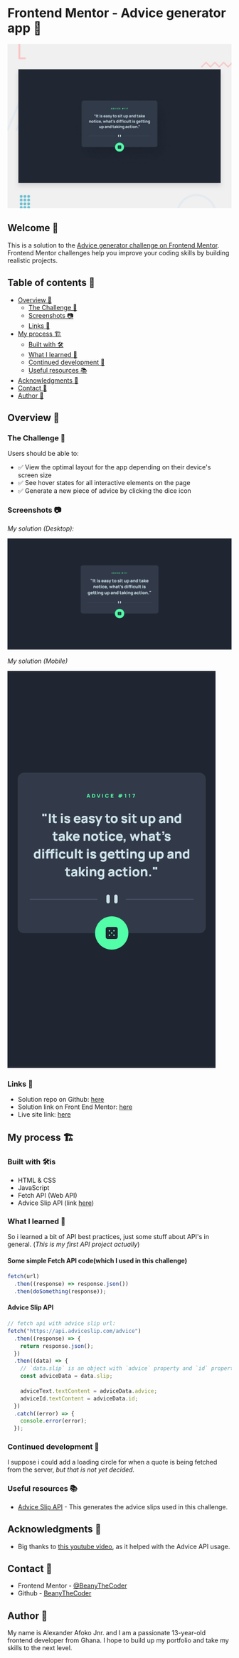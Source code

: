 # Frontend Mentor - Advice generator app 🧠

![preview](./design/desktop-preview.jpg)

## Welcome 👋

This is a solution to the [Advice generator challenge on Frontend Mentor](https://www.frontendmentor.io/challenges/advice-generator-app-QdUG-13db). Frontend Mentor challenges help you improve your coding skills by building realistic projects.

## Table of contents 📑

- [Overview 🌟](#overview-🌟)
  - [The Challenge 🧪](#the-challenge-🧪)
  - [Screenshots 📷](#screenshots-📷)
  - [Links 🔗](#links-🔗)
- [My process 🏗️](#my-process-🏗️)
  - [Built with 🛠️](#built-with-🛠️)
  - [What I learned 🧠](#what-i-learned-🧠)
  - [Continued development 🚀](#continued-development-🚀)
  - [Useful resources 📚](#useful-resources-📚)
- [Acknowledgments 🙏](#acknowledgments-🙏)
- [Contact 📧](#contact-📧)
- [Author 👤](#author-👤)

## Overview 🌟

### The Challenge 🧪

Users should be able to:

- ✅ View the optimal layout for the app depending on their device's screen size
- ✅ See hover states for all interactive elements on the page
- ✅ Generate a new piece of advice by clicking the dice icon

### Screenshots 📷

_My solution (Desktop):_

![image of desktop solution](./readme-images/desktop.png)

_My solution (Mobile)_

![image of mobile solution](./readme-images/mobile.png)

### Links 🔗

- Solution repo on Github: [here](https://github.com/BeanyTheCoder/advice-generator-app-main)
- Solution link on Front End Mentor: [here](https://www.frontendmentor.io/solutions/advice-generator-app-html-css-advice-slip-api-iZwaF2ENc5)
- Live site link: [here](https://beanythecoder.github.io/advice-generator-app-main/)

## My process 🏗️

### Built with 🛠️is 

- HTML & CSS
- JavaScript
- Fetch API (Web API)
- Advice Slip API (link [here](https://api.adviceslip.com/))

### What I learned 🧠

So i learned a bit of API best practices, just some stuff about API's in general.
(_This is my first API project actually_)

#### Some simple Fetch API code(which I used in this challenge)

```js
fetch(url)
  .then((response) => response.json())
  .then(doSomething(response));
```

#### Advice Slip API

```js
// fetch api with advice slip url:
fetch("https://api.adviceslip.com/advice")
  .then((response) => {
    return response.json();
  })
  .then((data) => {
    // `data.slip` is an object with `advice` property and `id` property
    const adviceData = data.slip;

    adviceText.textContent = adviceData.advice;
    adviceId.textContent = adviceData.id;
  })
  .catch((error) => {
    console.error(error);
  });
```

### Continued development 🚀

I suppose i could add a loading circle for when a quote is being fetched from the server, _but that is not yet decided._

### Useful resources 📚

- [Advice Slip API](https://api.adviceslip.com/) - This generates the advice slips used in this challenge.

## Acknowledgments 🙏

- Big thanks to [this youtube video](https://www.youtube.com/watch?v=2AfzKmgqWUE), as it helped with the Advice API usage.

## Contact 📧

- Frontend Mentor - [@BeanyTheCoder](https://www.frontendmentor.io/profile/BeanyTheCoder)
- Github - [BeanyTheCoder](https://github.com/BeanyTheCoder)

## Author 👤

My name is Alexander Afoko Jnr. and I am a passionate 13-year-old frontend developer from Ghana.
I hope to build up my portfolio and take my skills to the next level.
